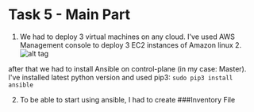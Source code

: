 # Task 5 - Main Part

1. We had to deploy 3 virtual machines on any cloud. I've used AWS Management console to deploy 3 EC2 instances of Amazon linux 2.
![alt tag](https://for-git.s3.amazonaws.com/Task5/instances.png)

after that we had to install Ansible on control-plane (in my case: Master). I've installed latest python version and used pip3: `sudo pip3 install ansible`

2. To be able to start using ansible, I had to create ###Inventory File

